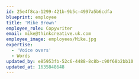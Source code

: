 ```yaml
---
id: 25e4f8ca-1299-421b-9b5c-4997a5b6cdfa
blueprint: employee
title: 'Mike Brown'
employee_role: Copywriter
email: mike@thinkcreative.uk.com
employee_image: employees/Mike.jpg
expertise:
  - 'Voice overs'
  - Words
updated_by: e85953fb-52c6-4488-8c8b-c90f68b2bb10
updated_at: 1635848648
---
```

